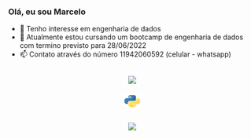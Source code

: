 ### Olá, eu sou Marcelo 
- 👀 Tenho interesse em engenharia de dados
- 🤞 Atualmente estou cursando um bootcamp de engenharia de dados com termino previsto para 28/06/2022
- 📫 Contato através do número 11942060592 (celular - whatsapp)

##

<div align="center">
  <img height="180em" src="https://github-readme-stats.vercel.app/api?username=mMarcelo&show_icons=true&theme=dark&include_all_commits=true&count_private=true"/>
 
</div>
  
  <div align="center" style="display: inline_block"><br>
 
  <img align="center" alt="Rafa-Python" height="30" width="40" src="https://raw.githubusercontent.com/devicons/devicon/master/icons/python/python-original.svg">

</div>
  
 ##
  
<div align="center">
  <a href="https://https://www.linkedin.com/in/marcelo-araujo-78867222b/" target="_blank"><img src="https://img.shields.io/badge/-LinkedIn-%230077B5?style=for-the-badge&logo=linkedin&logoColor=white" target="_blank"></a>
  
</div>
    
  
